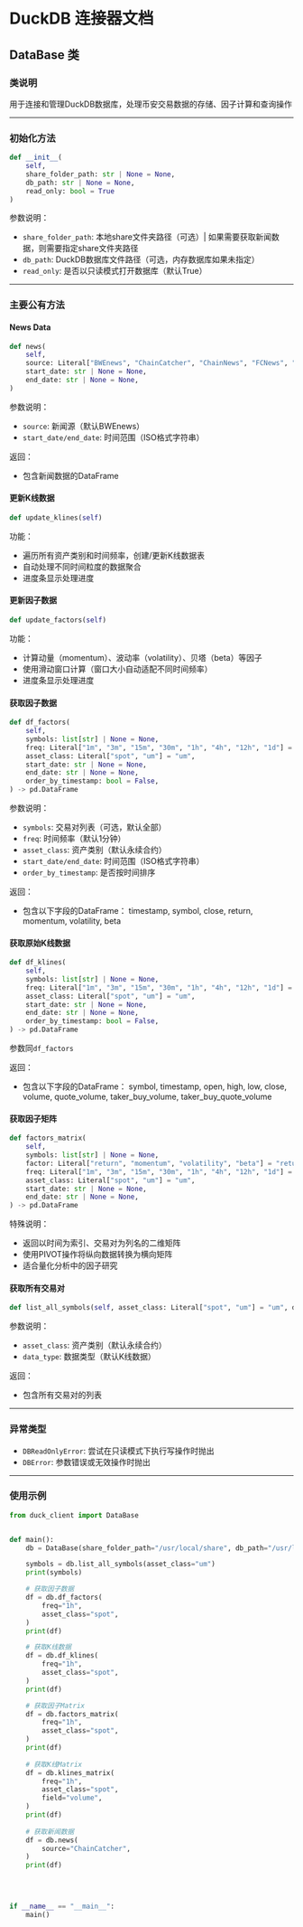 # DuckDB 连接器文档

## DataBase 类

### 类说明
用于连接和管理DuckDB数据库，处理币安交易数据的存储、因子计算和查询操作

---

### 初始化方法
```python
def __init__(
    self,
    share_folder_path: str | None = None,
    db_path: str | None = None,
    read_only: bool = True
)
```
参数说明：
- `share_folder_path`: 本地share文件夹路径（可选）| 如果需要获取新闻数据，则需要指定share文件夹路径
- `db_path`: DuckDB数据库文件路径（可选，内存数据库如果未指定）
- `read_only`: 是否以只读模式打开数据库（默认True）

---

### 主要公有方法

#### News Data
```python
def news(
    self,
    source: Literal["BWEnews", "ChainCatcher", "ChainNews", "FCNews", "ForeSight", "ODaily", "PANews", "TechFlow", "WuBlock"] = "BWEnews",
    start_date: str | None = None,
    end_date: str | None = None,
)
```
参数说明：
- `source`: 新闻源（默认BWEnews）
- `start_date/end_date`: 时间范围（ISO格式字符串）

返回：
- 包含新闻数据的DataFrame


#### 更新K线数据
```python
def update_klines(self)
```
功能：
- 遍历所有资产类别和时间频率，创建/更新K线数据表
- 自动处理不同时间粒度的数据聚合
- 进度条显示处理进度

#### 更新因子数据
```python
def update_factors(self)
```
功能：
- 计算动量（momentum）、波动率（volatility）、贝塔（beta）等因子
- 使用滑动窗口计算（窗口大小自动适配不同时间频率）
- 进度条显示处理进度

#### 获取因子数据
```python
def df_factors(
    self,
    symbols: list[str] | None = None,
    freq: Literal["1m", "3m", "15m", "30m", "1h", "4h", "12h", "1d"] = "1m",
    asset_class: Literal["spot", "um"] = "um",
    start_date: str | None = None,
    end_date: str | None = None,
    order_by_timestamp: bool = False,
) -> pd.DataFrame
```
参数说明：
- `symbols`: 交易对列表（可选，默认全部）
- `freq`: 时间频率（默认1分钟）
- `asset_class`: 资产类别（默认永续合约）
- `start_date/end_date`: 时间范围（ISO格式字符串）
- `order_by_timestamp`: 是否按时间排序

返回：
- 包含以下字段的DataFrame：
  timestamp, symbol, close, return, momentum, volatility, beta

#### 获取原始K线数据
```python
def df_klines(
    self,
    symbols: list[str] | None = None,
    freq: Literal["1m", "3m", "15m", "30m", "1h", "4h", "12h", "1d"] = "1m",
    asset_class: Literal["spot", "um"] = "um",
    start_date: str | None = None,
    end_date: str | None = None,
    order_by_timestamp: bool = False,
) -> pd.DataFrame
```
参数同`df_factors`

返回：
- 包含以下字段的DataFrame：
  symbol, timestamp, open, high, low, close, volume, quote_volume, 
  taker_buy_volume, taker_buy_quote_volume

#### 获取因子矩阵
```python
def factors_matrix(
    self,
    symbols: list[str] | None = None,
    factor: Literal["return", "momentum", "volatility", "beta"] = "return",
    freq: Literal["1m", "3m", "15m", "30m", "1h", "4h", "12h", "1d"] = "1m",
    asset_class: Literal["spot", "um"] = "um",
    start_date: str | None = None,
    end_date: str | None = None,
) -> pd.DataFrame
```
特殊说明：
- 返回以时间为索引、交易对为列名的二维矩阵
- 使用PIVOT操作将纵向数据转换为横向矩阵
- 适合量化分析中的因子研究

#### 获取所有交易对
```python
def list_all_symbols(self, asset_class: Literal["spot", "um"] = "um", data_type: Literal["klines", "metrics"] = "klines") -> list[str]:
```
参数说明：
- `asset_class`: 资产类别（默认永续合约）
- `data_type`: 数据类型（默认K线数据）

返回：
- 包含所有交易对的列表


---

### 异常类型
- `DBReadOnlyError`: 尝试在只读模式下执行写操作时抛出
- `DBError`: 参数错误或无效操作时抛出

---

### 使用示例
```python
from duck_client import DataBase


def main():
    db = DataBase(share_folder_path="/usr/local/share", db_path="/usr/local/share/binance_data/data.db")  # connect to db and the share folder path

    symbols = db.list_all_symbols(asset_class="um")
    print(symbols)

    # 获取因子数据
    df = db.df_factors(
        freq="1h",
        asset_class="spot",
    )
    print(df)

    # 获取K线数据
    df = db.df_klines(
        freq="1h",
        asset_class="spot",
    )
    print(df)

    # 获取因子Matrix
    df = db.factors_matrix(
        freq="1h",
        asset_class="spot",
    )
    print(df)
    
    # 获取K线Matrix
    df = db.klines_matrix(
        freq="1h",
        asset_class="spot",
        field="volume",
    )
    print(df)
    
    # 获取新闻数据
    df = db.news(
        source="ChainCatcher",
    )
    print(df)
    
    


if __name__ == "__main__":
    main()
```

